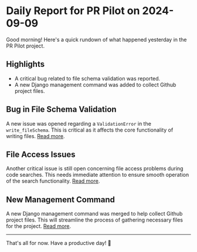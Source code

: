 # Daily Report for PR Pilot on 2024-09-09

Good morning! Here's a quick rundown of what happened yesterday in the PR Pilot project.

## Highlights
- A critical bug related to file schema validation was reported.
- A new Django management command was added to collect Github project files.

## Bug in File Schema Validation
A new issue was opened regarding a `ValidationError` in the `write_fileSchema`. This is critical as it affects the core functionality of writing files. [Read more](https://github.com/PR-Pilot-AI/pr-pilot/issues/238).

## File Access Issues
Another critical issue is still open concerning file access problems during code searches. This needs immediate attention to ensure smooth operation of the search functionality. [Read more](https://github.com/PR-Pilot-AI/pr-pilot/issues/229).

## New Management Command
A new Django management command was merged to help collect Github project files. This will streamline the process of gathering necessary files for the project. [Read more](https://github.com/PR-Pilot-AI/pr-pilot/pull/236).

---

That's all for now. Have a productive day! 🚀